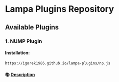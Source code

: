 # Lampa Plugins Repository

## Available Plugins

### 1. **NUMP Plugin**  

#### Installation:
```bash
https://igorek1986.github.io/lampa-plugins/np.js
```

#### 📚 [Description](https://igorek1986.github.io/lampa-plugins/docs/num)